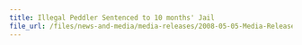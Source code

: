 ```yaml
---
title: Illegal Peddler Sentenced to 10 months' Jail
file_url: /files/news-and-media/media-releases/2008-05-05-Media-Release-twh.pdf
---
```


